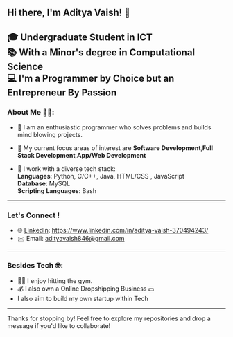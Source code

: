 ## Hi there, I'm Aditya Vaish! 👋

🎓 **Undergraduate Student in ICT**  
📚 **With a Minor's degree in Computational Science**  
💻 **I'm a Programmer by Choice but an Entrepreneur By Passion**
---

### About Me 🥷🏻:

- 🌟 I am an enthusiastic programmer who solves problems and builds mind blowing projects.
- 🚀 My current focus areas of interest are **Software Development**,**Full Stack Development**,**App/Web Development**
  
- 🧰 I work with a diverse tech stack:   
  **Languages**: Python, C/C++, Java, HTML/CSS , JavaScript<br> 
  **Database**: MySQL<br>
  **Scripting Languages**: Bash<br>
---

### Let's Connect !

- 🌐 [LinkedIn](#): https://www.linkedin.com/in/aditya-vaish-370494243/
- ✉️ Email: adityavaish846@gmail.com  
---

### Besides Tech 🤓:
- 💪🏻 I enjoy hitting the gym.  
- 💰 I also own a Online Dropshipping Business 💵
- I also aim to build my own startup within Tech 
---
Thanks for stopping by! Feel free to explore my repositories and drop a message if you'd like to collaborate!
